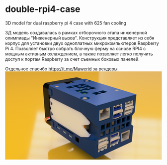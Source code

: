 # double-rpi4-case
3D model for dual raspberry pi 4 case with 625 fan cooling

3Д модель создавалась в рамках отборочного этапа инженерной олимпиады "Инженерный вызов". Конструкция представляет из себя корпус для установки двух одноплатных микрокомпьютеров Raspberry Pi 4. Позволяет быстро собрать блочную ферму на основе RPI4 с мощным активным охлаждением, а также позволяет легко получить доступ к портам Raspberry за счет съемных боковых панелей.

Отдельное спасибо https://t.me/Mawerid за рендеры.
![Alt-текст](https://github.com/fmtrifonov/double-rpi4-case/blob/main/b38af5fb-8fc8-4318-9e45-07a09c2d8db4.png?raw=true "Рендер")
